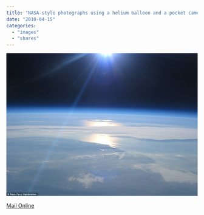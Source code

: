 ```yaml
---
title: "NASA-style photographs using a helium balloon and a pocket camera"
date: "2010-04-15"
categories: 
  - "images"
  - "shares"
---
```


![](images/tumblr_l03auomUg01qz4vrlo1_1280.jpg)

[Mail Online](http://www.dailymail.co.uk/sciencetech/article-1260323/British-aerospace-enthusiast-takes-NASA-style-photographs-using-helium-balloon-pocket-camera.html)
